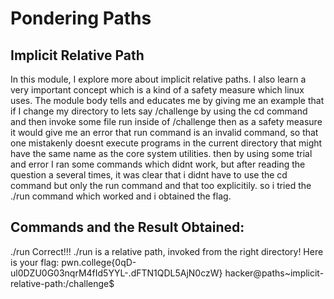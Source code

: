 # Pondering Paths
## Implicit Relative Path
In this module, I explore more about implicit relative paths. I also learn a very important concept which is a kind of a safety measure which linux uses. The module body tells and educates me by giving me an example that if I change my directory to lets say /challenge by using the cd command and then invoke some file run inside of /challenge 
then as a safety measure it would give me an error that run command is an invalid command, so that one mistakenly doesnt execute programs in the current directory that might have the same name as the core system utilities.
then by using some trial and error I ran some commands which didnt work, but after reading the question a several times, it was clear that i didnt have to use the cd command but only the run command and that too explicitily.
so i tried the ./run command which worked and i obtained the flag.
## Commands and the Result Obtained:
 ./run
Correct!!!
./run is a relative path, invoked from the right directory!
Here is your flag:
pwn.college{0qD-ul0DZU0G03nqrM4fId5YYL-.dFTN1QDL5AjN0czW}
hacker@paths~implicit-relative-path:/challenge$
